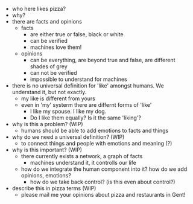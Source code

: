 - who here likes pizza?
- why?
- there are facts and opinions
   - facts
     - are either true or false, black or white
     - can be verified
     - machines love them!
   - opinions
     - can be everything, are beyond true and false, are different shades of grey
     - can not be verified
     - impossible to understand for machines
- there is no universal definition for 'like' amongst humans. We understand it, but not exactly.
   - my like is different from yours
   - even in 'my' systerm there are differnt forms of 'like'
     - I like my spouse. I like my dog.
     - Do I like them equally? Is it the same 'liking'?
- why is this a problem? (WIP)
   - humans should be able to add emotions to facts and things
- why do we need a universal definition? (WIP)
   - to connect things and people with emotions and meaning (?)
- why is this important? (WIP)
   - there currently exists a network, a graph of facts
     - machines understand it, it controlls our life
   - how do we integrate the human component into it? how do we add opinions, emotions?
     - how do we take back control? (is this even about control?)
- describe this in pizza terms (WIP)
   - please mail me your opinions about pizza and restaurants in Gent!
